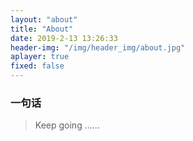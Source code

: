 ```yaml
---
layout: "about"
title: "About"
date: 2019-2-13 13:26:33
header-img: "/img/header_img/about.jpg"
aplayer: true
fixed: false
---
```


### 一句话

>Keep going ……

